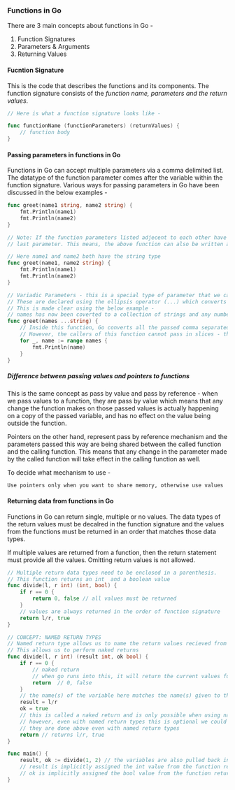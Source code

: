 ### Functions in Go
There are 3 main concepts about functions in Go - 
1. Function Signatures
2. Parameters & Arguments
3. Returning Values

#### Fucntion Signature
This is the code that describes the functions and its components. The function signature consists of the *function name, parameters and the return values*.

```go
// Here is what a function signature looks like - 

func functionName (functionParameters) (returnValues) {
    // function body
}
```

#### Passing parameters in functions in Go
Functions in Go can accept multiple parameters via a comma delimited list. The datatype of the function parameter comes after the variable within the function signature.
Various ways for passing parameters in Go have been discussed in the below examples - 

```go
func greet(name1 string, name2 string) {
    fmt.Println(name1)
    fmt.Println(name2)
}

// Note: If the function parameters listed adjecent to each other have the same type, then the datatype of the function parameters have to be defined only for the 
// last parameter. This means, the above function can also be written as - 

// Here name1 and name2 both have the string type
func greet(name1, name2 string) {
    fmt.Println(name1)
    fmt.Println(name2)
}

// Variadic Parameters - this is a special type of parameter that we can have AT THE END OF THE PARAMETER LIST of a function in Go.
// These are declared using the ellipsis operator (...) which converts the parameter from a single entity of a certain type to a collection of entities of that type.
// This is made clear using the below example -  
// names has now been coverted to a collection of strings and any number of strings can be passed to this function (comma separated).
func greet(names ...string) {
    // Inside this function, Go converts all the passed comma separated strings to a slice
    // However, the callers of this function cannot pass in slices - they need to pass the comma separated list of individual values
    for _, name := range names {
        fmt.Println(name)
    }
}
```
##### Difference between passing values and pointers to functions

This is the same concept as pass by value and pass by reference - when we pass values to a function, they are pass by value which means that any change the function makes on those
passed values is actually happening on a copy of the passed variable, and has no effect on the value being outside the function. 

Pointers on the other hand, represent pass by reference mechanism and the parameters passed this way are being shared between the called function and the calling function. This means 
that any change in the parameter made by the called function will take effect in the calling function as well.

To decide what mechanism to use - 
```
Use pointers only when you want to share memory, otherwise use values
```

#### Returning data from functions in Go

Functions in Go can return single, multiple or no values. The data types of the return values must be decalred in the function signature and the values from the functions must be
returned in an order that matches those data types. 

If multiple values are returned from a function, then the return statement must provide all the values. Omitting return values is not allowed.

```go
// Multiple return data types need to be enclosed in a parenthesis.
// This function returns an int  and a boolean value
func divide(l, r int) (int, bool) {
    if r == 0 {
        return 0, false // all values must be returned
    }
    // values are always returned in the order of function signature
    return l/r, true
}

// CONCEPT: NAMED RETURN TYPES
// Named return type allows us to name the return values recieved from the function - 
// This allows us to perform naked returns
func divide(l, r int) (result int, ok bool) {
    if r == 0 {
        // naked return
        // when go runs into this, it will return the current values for 'result' and 'ok' - which are 0 and false at this point
        return  // 0, false
    }
    // the name(s) of the variable here matches the name(s) given to the return value(s) in the function signature.
    result = l/r
    ok = true
    // this is called a naked return and is only possible when using named return types
    // however, even with named return types this is optional we could instead return the values similar to how 
    // they are done above even with named return types
    return // returns l/r, true
}

func main() {
    result, ok := divide(1, 2) // the variables are also pulled back in the order of function signature
    // result is implicitly assigned the int value from the function return 
    // ok is implicitly assigned the bool value from the function return
}
```
